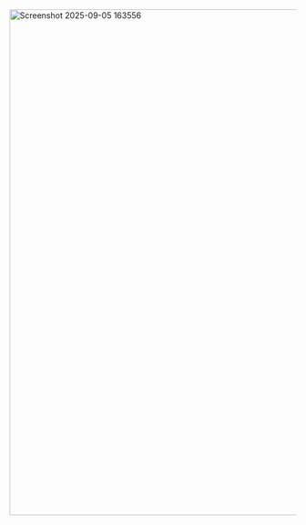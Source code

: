 <img width="1875" height="888" alt="Screenshot 2025-09-05 163556" src="https://github.com/user-attachments/assets/dc3d1cc5-211c-4753-9f70-032b5b7bb644" />
